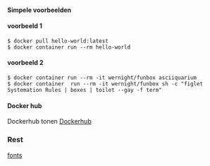 #### Simpele voorbeelden

#### voorbeeld 1
```shell
$ docker pull hello-world:latest
$ docker container run --rm hello-world
```

#### voorbeeld 2
```shell
$ docker container run --rm -it wernight/funbox asciiquarium
$ docker container  run --rm -it wernight/funbox sh -c "figlet Systemation Rules | boxes | toilet --gay -f term"
```

#### Docker hub
Dockerhub tonen [Dockerhub](https://hub.docker.com/search?q=&type=image)

### Rest

[fonts](https://gist.github.com/LunaCodeGirl/6707775)


